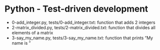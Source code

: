 # Python - Test-driven development
* 0-add_integer.py, tests/0-add_integer.txt: function that adds 2 integers
* 2-matrix_divided.py, tests/2-matrix_divided.txt: function that divides all elements of a matrix
* 3-say_my_name.py, tests/3-say_my_name.txt: function that prints “My name is ”
